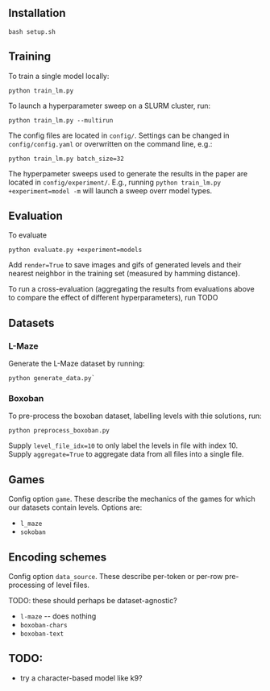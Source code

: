 ## Installation
```
bash setup.sh
```

## Training
To train a single model locally:
```
python train_lm.py
```
To launch a hyperparameter sweep on a SLURM cluster, run:
```
python train_lm.py --multirun
```
The config files are located in `config/`. Settings can be changed in `config/config.yaml` or overwritten on the command line, e.g.:
```
python train_lm.py batch_size=32
```

The hyperpameter sweeps used to generate the results in the paper are located in `config/experiment/`. E.g., running `python train_lm.py +experiment=model -m` will launch a sweep overr model types.

## Evaluation

To evaluate
```
python evaluate.py +experiment=models
```
Add `render=True` to save images and gifs of generated levels and their nearest neighbor in the training set (measured by hamming distance).

To run a cross-evaluation (aggregating the results from evaluations above to compare the effect of different hyperparameters), run TODO


## Datasets

### L-Maze

Generate the L-Maze dataset by running:
```
python generate_data.py`
```


### Boxoban

To pre-process the boxoban dataset, labelling levels with thie solutions, run:
```
python preprocess_boxoban.py
```
Supply `level_file_idx=10` to only label the levels in file with index 10. Supply `aggregate=True` to aggregate data from all files into a single file.

## Games

Config option `game`. These describe the mechanics of the games for which our datasets contain levels. Options are:

- `l_maze`
- `sokoban`

## Encoding schemes

Config option `data_source`. These describe per-token or per-row pre-processing of level files.

TODO: these should perhaps be dataset-agnostic?

- `l-maze` -- does nothing
- `boxoban-chars`
- `boxoban-text`

## TODO:

- try a character-based model like k9?
<!-- - force per-character tokenization (by adding special characters between ascii symbols or similar) -->
<!-- - re-write level to replace each token with what it represents (e.g. "wall, empty, empty, wall, player, wall"). (Would be great if we could also guarantee one token per tile to keep positions consistent.) -->
<!-- - semantically parse each row of the level as, e.g., "3 walls, 1 empty space, 1 player, 1 wall" -->